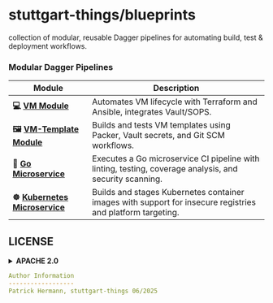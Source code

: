 # stuttgart-things/blueprints

collection of modular, reusable Dagger pipelines for automating build, test &amp; deployment workflows.

### Modular Dagger Pipelines

| Module                                                                 | Description                                                                                      |
|------------------------------------------------------------------------|--------------------------------------------------------------------------------------------------|
| **💻 [VM Module](./vm/README.md)**                                     | Automates VM lifecycle with Terraform and Ansible, integrates Vault/SOPS.                       |
| **🖼️ [VM-Template Module](./vmtemplate/README.md)**                    | Builds and tests VM templates using Packer, Vault secrets, and Git SCM workflows.               |
| **🚀 [Go Microservice](./go-microservice/README.md)**                   | Executes a Go microservice CI pipeline with linting, testing, coverage analysis, and security scanning. |
| **☸️ [Kubernetes Microservice](./kubernetes-microservice/README.md)**  | Builds and stages Kubernetes container images with support for insecure registries and platform targeting. |


## LICENSE

<details><summary><b>APACHE 2.0</b></summary>

Copyright 2023 patrick hermann.

Licensed under the Apache License, Version 2.0 (the "License");
you may not use this file except in compliance with the License.
You may obtain a copy of the License at

    http://www.apache.org/licenses/LICENSE-2.0

Unless required by applicable law or agreed to in writing, software
distributed under the License is distributed on an "AS IS" BASIS,
WITHOUT WARRANTIES OR CONDITIONS OF ANY KIND, either express or implied.
See the License for the specific language governing permissions and
limitations under the License.

</details>

```yaml
Author Information
------------------
Patrick Hermann, stuttgart-things 06/2025
```
